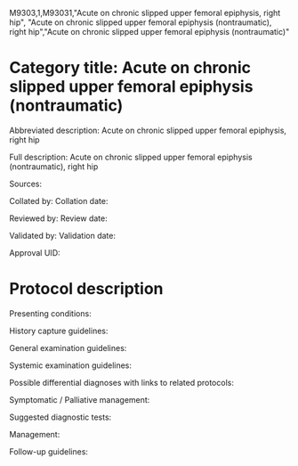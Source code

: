 M9303,1,M93031,"Acute on chronic slipped upper femoral epiphysis, right hip", "Acute on chronic slipped upper femoral epiphysis (nontraumatic), right hip","Acute on chronic slipped upper femoral epiphysis (nontraumatic)"
# Category title: Acute on chronic slipped upper femoral epiphysis (nontraumatic)

Abbreviated description: Acute on chronic slipped upper femoral epiphysis, right hip

Full description: Acute on chronic slipped upper femoral epiphysis (nontraumatic), right hip

Sources:

Collated by:
Collation date:

Reviewed by:
Review date:

Validated by:
Validation date:

Approval UID:

# Protocol description

Presenting conditions:

History capture guidelines:

General examination guidelines:

Systemic examination guidelines:

Possible differential diagnoses with links to related protocols:

Symptomatic / Palliative management:

Suggested diagnostic tests:

Management:

Follow-up guidelines:
